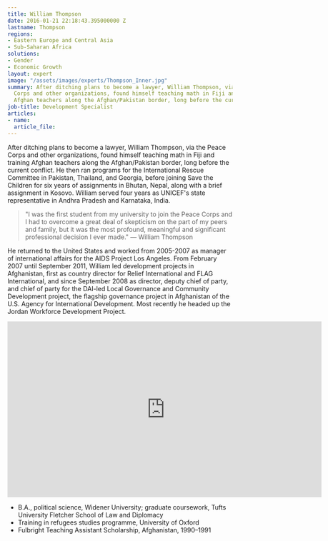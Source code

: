 ```yaml
---
title: William Thompson
date: 2016-01-21 22:18:43.395000000 Z
lastname: Thompson
regions:
- Eastern Europe and Central Asia
- Sub-Saharan Africa
solutions:
- Gender
- Economic Growth
layout: expert
image: "/assets/images/experts/Thompson_Inner.jpg"
summary: After ditching plans to become a lawyer, William Thompson, via the Peace
  Corps and other organizations, found himself teaching math in Fiji and training
  Afghan teachers along the Afghan/Pakistan border, long before the current conflict.
job-title: Development Specialist
articles:
- name:
  article_file:
---
```


After ditching plans to become a lawyer, William Thompson, via the Peace Corps and other organizations, found himself teaching math in Fiji and training Afghan teachers along the Afghan/Pakistan border, long before the current conflict. He then ran programs for the International Rescue Committee in Pakistan, Thailand, and Georgia, before joining Save the Children for six years of assignments in Bhutan, Nepal, along with a brief assignment in Kosovo. William served four years as UNICEF's state representative in Andhra Pradesh and Karnataka, India.

>"I was the first student from my university to join the Peace Corps and I had to overcome a great deal of skepticism on the part of my peers and family, but it was the most profound, meaningful and significant professional decision I ever made." — William Thompson

He returned to the United States and worked from 2005-2007 as manager of international affairs for the AIDS Project Los Angeles. From February 2007 until September 2011, William led development projects in Afghanistan, first as country director for Relief International and FLAG International, and since September 2008 as director, deputy chief of party, and chief of party for the DAI-led Local Governance and Community Development project, the flagship governance project in Afghanistan of the U.S. Agency for International Development. Most recently he headed up the Jordan Workforce Development Project.

<iframe allowfullscreen="" frameborder="0" height="394" mozallowfullscreen="" src="http://player.vimeo.com/video/37802405?title=0&amp;byline=0&amp;portrait=0" webkitallowfullscreen="" width="703"></iframe>

* B.A., political science, Widener University; graduate coursework, Tufts University Fletcher School of Law and Diplomacy
* Training in refugees studies programme, University of Oxford
* Fulbright Teaching Assistant Scholarship, Afghanistan, 1990–1991
